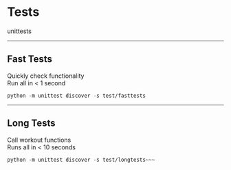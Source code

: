 # Tests

unittests

<hr>

## Fast Tests
Quickly check functionality<br>
Run all in < 1 second
~~~
python -m unittest discover -s test/fasttests
~~~
<hr>

## Long Tests
Call workout functions<br>
Runs all in < 10 seconds
~~~
python -m unittest discover -s test/longtests~~~
